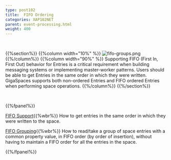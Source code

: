 ```yaml
---
type: post102
title:  FIFO Ordering
categories: XAP102NET
parent: event-processing.html
weight: 400
---
```


<br>

{{%section%}}
{{%column width="10%" %}}
![fifo-groups.png](/attachment_files/subject/fifo-groups.png)
{{%/column%}}
{{%column width="90%" %}}
Supporting FIFO (First In, First Out) behavior for Entries is a critical requirement when building messaging systems or implementing master-worker patterns. Users should be able to get Entries in the same order in which they were written. GigaSpaces supports both non-ordered Entries and FIFO ordered Entries when performing space operations.
{{%/column%}}
{{%/section%}}

<br>

{{%fpanel%}}

[FIFO Support](./fifo-support.html){{%wbr%}}
How to get entries in the same order in which they were written to the space.

[FIFO Grouping](./fifo-grouping.html){{%wbr%}}
How to read/take a group of space entries with a common property value, in FIFO order (by order of insertion), without having to maintain a FIFO order for all the entries in the space.

{{%/fpanel%}}
